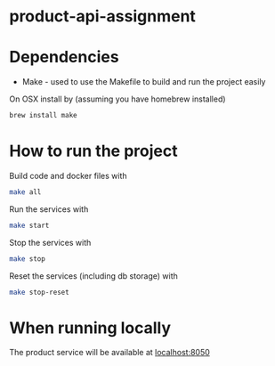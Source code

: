 # product-api-assignment

# Dependencies
* Make - used to use the Makefile to build and run the project easily

On OSX install by (assuming you have homebrew installed)

```bash
brew install make
```

# How to run the project

Build code and docker files with

```bash
make all
```

Run the services with

```bash
make start
```

Stop the services with

```bash
make stop 
```

Reset the services (including db storage) with

```bash
make stop-reset 
```

# When running locally

The product service will be available at [localhost:8050](http://localhost:8050)


